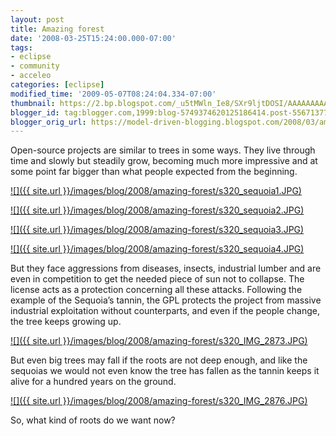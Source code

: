 ```yaml
---
layout: post
title: Amazing forest
date: '2008-03-25T15:24:00.000-07:00'
tags:
- eclipse
- community
- acceleo
categories: [eclipse]
modified_time: '2009-05-07T08:24:04.334-07:00'
thumbnail: https://2.bp.blogspot.com/_u5tMWln_Ie8/SXr9ljtDOSI/AAAAAAAAAEg/rkyorV0vi-w/s72-c/sequoia1.JPG
blogger_id: tag:blogger.com,1999:blog-5749374620125186414.post-5567137760679978815
blogger_orig_url: https://model-driven-blogging.blogspot.com/2008/03/amazing-forest.html
---
```


Open-source projects are similar to trees in some ways. They live through time and slowly but steadily grow, becoming much more impressive and at some point far bigger than what people expected from the beginning.

[![]({{ site.url }}/images/blog/2008/amazing-forest/s320_sequoia1.JPG)](https://2.bp.blogspot.com/_u5tMWln_Ie8/SXr9ljtDOSI/AAAAAAAAAEg/rkyorV0vi-w/s1600-h/sequoia1.JPG)

[![]({{ site.url }}/images/blog/2008/amazing-forest/s320_sequoia2.JPG)](https://3.bp.blogspot.com/_u5tMWln_Ie8/SXr9-gEUfAI/AAAAAAAAAEo/kyKuI51m55o/s1600-h/sequoia2.JPG)

[![]({{ site.url }}/images/blog/2008/amazing-forest/s320_sequoia3.JPG)](https://4.bp.blogspot.com/_u5tMWln_Ie8/SXr-SufBPQI/AAAAAAAAAEw/H6PbomfdOcs/s1600-h/sequoia3.JPG)

[![]({{ site.url }}/images/blog/2008/amazing-forest/s320_sequoia4.JPG)](https://4.bp.blogspot.com/_u5tMWln_Ie8/SXr-k29AciI/AAAAAAAAAE4/lARV5PBkuUU/s1600-h/sequoia4.JPG)

But they face aggressions from diseases, insects, industrial lumber and are even in competition to get the needed piece of sun not to collapse. The license acts as a protection concerning all these attacks. Following the example of the Sequoia’s tannin, the GPL protects the project from massive industrial exploitation without counterparts, and even if the people change, the tree keeps growing up.

[![]({{ site.url }}/images/blog/2008/amazing-forest/s320_IMG_2873.JPG)](https://1.bp.blogspot.com/_u5tMWln_Ie8/SXr-0mvasxI/AAAAAAAAAFA/LMJVgxNI78o/s1600-h/IMG_2873.JPG)

But even big trees may fall if the roots are not deep enough, and like the sequoias we would not even know the tree has fallen as the tannin keeps it alive for a hundred years on the ground.

[![]({{ site.url }}/images/blog/2008/amazing-forest/s320_IMG_2876.JPG)](https://2.bp.blogspot.com/_u5tMWln_Ie8/SXr_GGt1afI/AAAAAAAAAFI/AZzRDOdxh5M/s1600-h/IMG_2876.JPG)

So, what kind of roots do we want now?

